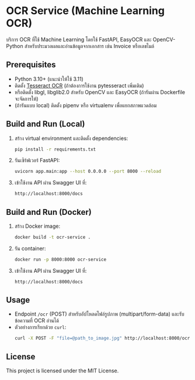 # OCR Service (Machine Learning OCR)

บริการ OCR ที่ใช้ Machine Learning โดยใช้ FastAPI, EasyOCR และ OpenCV-Python สำหรับประมวลผลและอ่านข้อมูลจากเอกสาร เช่น Invoice หรือเลขไมล์

## Prerequisites

- Python 3.10+ (แนะนำให้ใช้ 3.11)
- ติดตั้ง [Tesseract OCR](https://github.com/tesseract-ocr/tesseract) (ถ้าต้องการใช้งาน pytesseract เพิ่มเติม)
- หรือติดตั้ง libgl, libglib2.0 สำหรับ OpenCV และ EasyOCR (ถ้ารันผ่าน Dockerfile จะจัดการให้)
- (ถ้ารันแบบ local) ติดตั้ง pipenv หรือ virtualenv เพื่อแยกสภาพแวดล้อม

## Build and Run (Local)

1. สร้าง virtual environment และติดตั้ง dependencies:
   ```bash
   pip install -r requirements.txt
   
2. รันเซิร์ฟเวอร์ FastAPI:
   ```bash
   uvicorn app.main:app --host 0.0.0.0 --port 8000 --reload

3. เข้าใช้งาน API ผ่าน Swagger UI ที่:
   ```bash
   http://localhost:8000/docs

## Build and Run (Docker)

1. สร้าง Docker image:
   ```bash
   docker build -t ocr-service .

2. รัน container:
   ```bash
   docker run -p 8000:8000 ocr-service

3. เข้าใช้งาน API ผ่าน Swagger UI ที่:
   ```bash
   http://localhost:8000/docs

## Usage

- Endpoint `/ocr` (POST) สำหรับอัปโหลดไฟล์รูปภาพ (multipart/form-data) และรับข้อความที่ OCR อ่านได้
- ตัวอย่างการเรียกด้วย `curl`:
  ```bash
  curl -X POST -F "file=@path_to_image.jpg" http://localhost:8000/ocr

## License

This project is licensed under the MIT License.